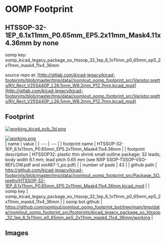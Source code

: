 # OOMP Footprint  
## HTSSOP-32-1EP_6.1x11mm_P0.65mm_EP5.2x11mm_Mask4.11x4.36mm  by none  
  
oomp key: oomp_kicad_legacy_package_so_htssop_32_1ep_6_1x11mm_p0_65mm_ep5_2x11mm_mask4_11x4_36mm  
  
source repo at: [http://gitlab.com/kicad-legacy/kicad-footprints/blob/master/tmp/data//oomlout_oomp_footprint_src/Varistor.pretty/RV_Rect_V25S440P_L26.5mm_W8.2mm_P12.7mm.kicad_mod](http://gitlab.com/kicad-legacy/kicad-footprints/blob/master/tmp/data//oomlout_oomp_footprint_src/Varistor.pretty/RV_Rect_V25S440P_L26.5mm_W8.2mm_P12.7mm.kicad_mod)  
## Footprint  
  
[![working_kicad_pcb_3d.png](working_kicad_pcb_3d_600.png)](working_kicad_pcb_3d.png)  
  
[![working.png](working_600.png)](working.png)  
| name | value | 
| --- | --- | 
| footprint name | HTSSOP-32-1EP_6.1x11mm_P0.65mm_EP5.2x11mm_Mask4.11x4.36mm | 
| footprint description | HTSSOP32: plastic thin shrink small outline package; 32 leads; body width 6.1 mm; lead pitch 0.65 mm (see NXP SSOP-TSSOP-VSO-REFLOW.pdf and sot487-1_po.pdf) | 
| number of pads | 43 | 
| github path | http://github.com/kicad-legacy/kicad-footprints/blob/master/tmp/data//oomlout_oomp_footprint_src/Package_SO.pretty/HTSSOP-32-1EP_6.1x11mm_P0.65mm_EP5.2x11mm_Mask4.11x4.36mm.kicad_mod | 
| oomp key | oomp_kicad_legacy_package_so_htssop_32_1ep_6_1x11mm_p0_65mm_ep5_2x11mm_mask4_11x4_36mm | 
| oomp bot github | https://github.com/oomlout/oomlout_oomp_footprint_bot/tree/main/tmp/data//oomlout_oomp_footprint_src/footprints/kicad_legacy_package_so_htssop_32_1ep_6_1x11mm_p0_65mm_ep5_2x11mm_mask4_11x4_36mm/working | 
## Images  
